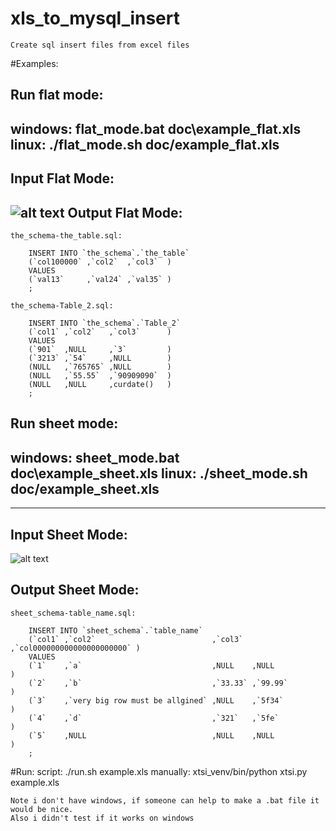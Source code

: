 xls_to_mysql_insert
===================

    Create sql insert files from excel files

#Examples:

Run flat mode:
---
windows: flat_mode.bat doc\example_flat.xls
linux: ./flat_mode.sh doc/example_flat.xls
---
Input Flat Mode:
---
![alt text](https://raw.github.com/papaloizouc/xls_to_mysql_insert/master/doc/xls_file_.png "Input")
Output Flat Mode:
---

    the_schema-the_table.sql:
```mysql
    INSERT INTO `the_schema`.`the_table`
    (`col100000` ,`col2`  ,`col3`  )
    VALUES
    (`val13`     ,`val24` ,`val35` )
    ;
```


    the_schema-Table_2.sql:
```mysql
    INSERT INTO `the_schema`.`Table_2`
    (`col1` ,`col2`   ,`col3`      )
    VALUES
    (`901`  ,NULL     ,`3`         )
    (`3213` ,`54`     ,NULL        )
    (NULL   ,`765765` ,NULL        )
    (NULL   ,`55.55`  ,`90909090`  )
    (NULL   ,NULL     ,curdate()   )
    ;
```
Run sheet mode:
---
windows: sheet_mode.bat doc\example_sheet.xls
linux: ./sheet_mode.sh doc/example_sheet.xls
---
---
Input Sheet Mode:
---
![alt text](https://raw.github.com/papaloizouc/xls_to_mysql_insert/master/doc/xls_file_sheets.png "Input")


Output Sheet Mode:
---

    sheet_schema-table_name.sql:
```mysql
    INSERT INTO `sheet_schema`.`table_name`
    (`col1` ,`col2`                          ,`col3`  ,`col000000000000000000000` )
    VALUES
    (`1`    ,`a`                             ,NULL    ,NULL                       )
    (`2`    ,`b`                             ,`33.33` ,`99.99`                    )
    (`3`    ,`very big row must be allgined` ,NULL    ,`5f34`                     )
    (`4`    ,`d`                             ,`321`   ,`5fe`                      )
    (`5`    ,NULL                            ,NULL    ,NULL                       )
    ;
```
#Run:
    script: ./run.sh example.xls
    manually: xtsi_venv/bin/python xtsi.py example.xls

    Note i don't have windows, if someone can help to make a .bat file it would be nice.
    Also i didn't test if it works on windows